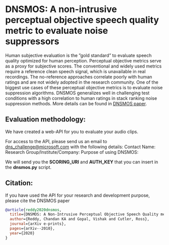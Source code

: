 # DNSMOS: A non-intrusive perceptual objective speech quality metric to evaluate noise suppressors

Human subjective evaluation is the ”gold standard” to evaluate speech quality optimized for human perception.  Perceptual objective metrics serve as a proxy for subjective scores. The conventional and widely used metrics require a reference clean speech signal, which is unavailable in real recordings. The no-reference approaches correlate poorly with human ratings and are not widely adopted in the research community. One of the biggest use cases of these perceptual objective metrics is to evaluate noise suppression algorithms. DNSMOS generalizes well in challenging test conditions with a high correlation to human ratings in stack ranking noise suppression methods. More details can be found in [DNSMOS paper](https://arxiv.org/pdf/2010.15258.pdf).

## Evaluation methodology:
We have created a web-API for you to evaluate your audio clips.

For access to the API, please send us an email to [dns_challenge@microsoft.com](dns_challenge@microsoft.com) with the following details:
Contact Name:
Research Group/Institute/Company:
Purpose of using DNSMOS:

We will send you the **SCORING_URI** and **AUTH_KEY** that you can insert in the **dnsmos.py** script.

## Citation:
If you have used the API for your research and development purpose, please cite the DNSMOS paper
```BibTex
@article{reddy2020dnsmos,
  title={DNSMOS: A Non-Intrusive Perceptual Objective Speech Quality metric to evaluate Noise Suppressors},
  author={Reddy, Chandan KA and Gopal, Vishak and Cutler, Ross},
  journal={arXiv e-prints},
  pages={arXiv--2010},
  year={2020}
}
```

